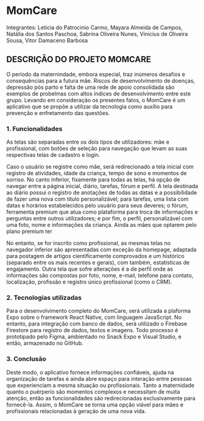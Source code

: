 # MomCare

Integrantes: Leticia do Patrocinio Carmo, Mayara Almeida de Campos, Natália dos Santos Paschoa, Sabrina Oliveira Nunes, Vinicius de Oliveira Sousa, Vitor Damaceno Barbosa

## DESCRIÇÃO DO PROJETO MOMCARE

O período da maternindade, embora especial, traz inúmeros desafios e consequências para a futura mãe. Riscos de desenvolvimento de doenças, depressão pós parto e falta de uma rede de apoio consolidada são exemplos de probelmas com altos índices de desenvolvimento entre este grupo. Levando em consideração os presentes fatos, o MomCare é um aplicativo que se propõe a utilizar da tecnologia como auxílio para prevenção e enfretamento das questões.


### 1. Funcionalidades

As telas são separadas entre os dois tipos de utilizadores: mãe e profissional, com botões de seleção para navegação que levam as suas respectivas telas de cadastro e login.

Caso o usuário se registre como mãe, será redirecionado a tela inicial com registro de atividades, idade da criança, tempo de sono e momentos de sorriso. No canto inferior, fixamente para todas as telas, há opção de navegar entre a página inicial, diário, tarefas, fórum e perfil. A tela destinada ao diário possui o registro de anotações de todas as datas e a possibilidade de fazer uma nova com título personalizável; para tarefas, uma lista com datas e horários estabelecidos pelo usuário para seus deveres; o fórum, ferramenta premium que atua como plataforma para troca de informações e perguntas entre outros utilizadores; e por fim, o perfil, personalizável com uma foto, nome e informações da criança. Ainda as mães que optarem pelo plano premium ter

No entanto, se for inscrito como profissional, as mesmas telas no navegador inferior são apresentadas com exceção da homepage, adaptada para postagem de artigos científicamente comprovados e um histórico (separado entre os mais recentes e gerais), com também, estatísticas de engajamento. Outra tela que sofre alterações é a de perfil onde as informações são compostas por foto, nome, e-mail, telefone para contato, localização, profissão e registro único profissional (como o CRM).

### 2. Tecnologias utilizadas

Para o desenvolvimento completo do MomCare, será utilizada a plaforma Expo sobre o framework React Native, com linguagem JavaScript. No entanto, para integração com banco de dados, será utilizado o Firebase Firestore para registro de dados, textos e imagens. Todo processo é prototipado pelo Figma, ambientado no Snack Expo e Visual Studio, e então, armazenado no GitHub.

### 3. Conclusão

Deste modo, o aplicativo fornece informações confiáveis, ajuda na organização de tarefas e ainda abre espaço para interação entre pessoas que experienciam a mesma situação ou profissionais. Tanto a maternidade quanto o puérperio são momentos complexos e necessitam de muita atenção, então as funcionalidades são redirecionadas exclusivamente para fornecê-la. Assim, o MomCare se torna uma opção viável para mães e profissionais relacionadas à geração de uma nova vida.

